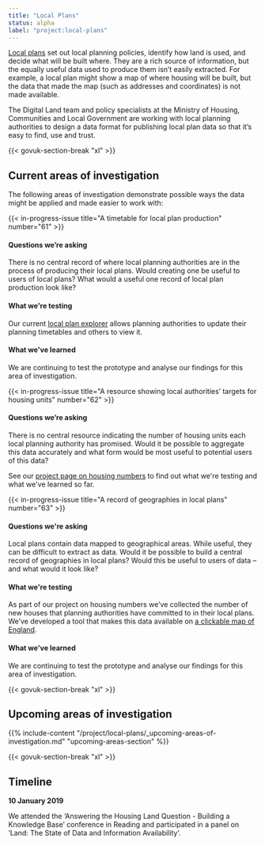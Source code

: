 ```yaml
---
title: "Local Plans"
status: alpha
label: "project:local-plans"
---
```


[Local plans](https://www.gov.uk/guidance/plan-making) set out local planning policies, identify how land is used, and decide what will be built where. They are a rich source of information, but the equally useful data used to produce them isn’t easily extracted. For example, a local plan might show a map of where housing will be built, but the data that made the map (such as addresses and coordinates) is not made available.


The Digital Land team and policy specialists at the Ministry of Housing, Communities and Local Government are working with local planning authorities to design a data format for publishing local plan data so that it’s easy to find, use and trust.

{{< govuk-section-break "xl" >}}

## Current areas of investigation

The following areas of investigation demonstrate possible ways the data might be applied and made easier to work with:

{{< in-progress-issue title="A timetable for local plan production" number="61" >}}

#### Questions we’re asking

There is no central record of where local planning authorities are in the process of producing their local plans. Would creating one be useful to users of local plans?  What would a useful one record of local plan production look like?

#### What we're testing

Our current [local plan explorer](https://local-plans-prototype.herokuapp.com/local-plans) allows planning authorities to update their planning timetables and others to view it.

#### What we've learned

We are continuing to test the prototype and analyse our findings for this area of investigation.

{{< in-progress-issue title="A resource showing local authorities’ targets for housing units" number="62" >}}

#### Questions we’re asking

There is no central resource indicating the number of housing units each local planning authority has promised. Would it be possible to aggregate this data accurately and what form would be most useful to potential users of this data?

See our [project page on housing numbers](https://digital-land.github.io/project/housing-numbers/) to find out what we're testing and what we've learned so far.

{{< in-progress-issue title="A record of geographies in local plans" number="63" >}}

#### Questions we're asking

Local plans contain data mapped to geographical areas. While useful, they can be difficult to extract as data. Would it be possible to build a central record of geographies in local plans? Would this be useful to users of data – and what would it look like?

#### What we're testing

As part of our project on housing numbers we’ve collected the number of new houses that planning authorities have committed to in their local plans. We’ve developed a tool that makes this data available on [a clickable map of England](https://local-plans-prototype.herokuapp.com/local-plans/map-of-data).

#### What we've learned

We are continuing to test the prototype and analyse our findings for this area of investigation.

{{< govuk-section-break "xl" >}}

## Upcoming areas of investigation

{{% include-content "/project/local-plans/_upcoming-areas-of-investigation.md" "upcoming-areas-section" %}}


{{< govuk-section-break "xl" >}}

## Timeline

**10 January 2019**

We attended the ‘Answering the Housing Land Question - Building a Knowledge Base’ conference in Reading and participated in a panel on ‘Land: The State of Data and Information Availability’.
